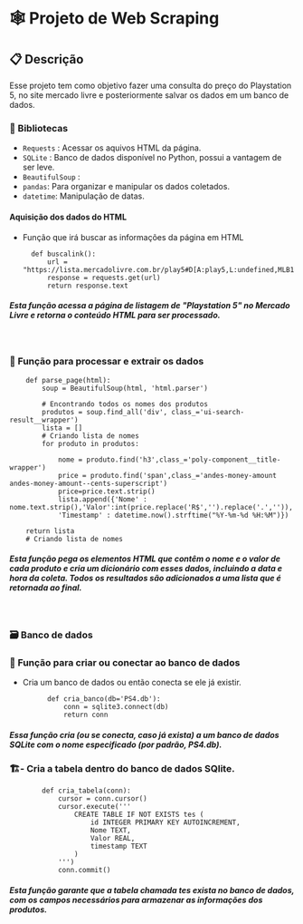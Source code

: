 # 🕸️ Projeto de Web Scraping

## 📋 Descrição

Esse projeto tem como objetivo fazer uma  consulta do preço do Playstation 5, no site mercado livre e posteriormente salvar os dados em um banco de dados.

### 📖 Bibliotecas

- `Requests` : Acessar os aquivos HTML da página.
- `SQLite` : Banco de dados disponível no Python, possui a vantagem de ser leve.
- `BeautifulSoup` : 
- `pandas`: Para organizar e manipular os dados coletados.
- `datetime`: Manipulação de datas.


#### Aquisição dos dados do HTML

- Função que irá buscar as informações da página em HTML

        def buscalink():
            url = "https://lista.mercadolivre.com.br/play5#D[A:play5,L:undefined,MLB1743]"
            response = requests.get(url)
            return response.text

##### Esta função acessa a página de listagem de "Playstation 5" no Mercado Livre e retorna o conteúdo HTML para ser processado.

&nbsp;
### 🧠 Função para processar e extrair os dados
        def parse_page(html):
            soup = BeautifulSoup(html, 'html.parser')
        
            # Encontrando todos os nomes dos produtos
            produtos = soup.find_all('div', class_='ui-search-result__wrapper')
            lista = []
            # Criando lista de nomes
            for produto in produtos:
        
                nome = produto.find('h3',class_='poly-component__title-wrapper')
                price = produto.find('span',class_='andes-money-amount andes-money-amount--cents-superscript')
                price=price.text.strip()
                lista.append({'Nome' : nome.text.strip(),'Valor':int(price.replace('R$','').replace('.','')),
                'Timestamp' : datetime.now().strftime("%Y-%m-%d %H:%M")})
            
        return lista 
        # Criando lista de nomes
        
##### Esta função pega os elementos HTML que contêm o nome e o valor de cada produto e cria um dicionário com esses dados, incluindo a data e hora da coleta. Todos os resultados são adicionados a uma lista que é retornada ao final.

&nbsp;

### 🗃️  Banco de dados
### 🔧 Função para criar ou conectar ao banco de dados

- Cria um banco de dados ou então conecta se ele já existir.

            def cria_banco(db='PS4.db'):
                conn = sqlite3.connect(db)
                return conn
##### Essa função cria (ou se conecta, caso já exista) a um banco de dados SQLite com o nome especificado (por padrão, PS4.db).

### 🏗️- Cria a tabela dentro do banco de dados SQlite. 
        
            def cria_tabela(conn):
                cursor = conn.cursor()
                cursor.execute('''
                    CREATE TABLE IF NOT EXISTS tes (
                        id INTEGER PRIMARY KEY AUTOINCREMENT,
                        Nome TEXT,
                        Valor REAL,
                        timestamp TEXT
                    )
                ''')
                conn.commit()
##### Esta função garante que a tabela chamada tes exista no banco de dados, com os campos necessários para armazenar as informações dos produtos.
